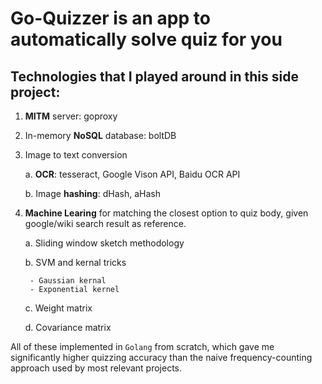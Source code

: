 # **Go-Quizzer** is an app to automatically solve quiz for you

## Technologies that I played around in this side project:

1. **MITM** server: goproxy

2. In-memory **NoSQL** database: boltDB

3. Image to text conversion

    a. **OCR**: tesseract, Google Vison API, Baidu OCR API
    
    b. Image **hashing**: dHash, aHash

4. **Machine Learing** for matching the closest option to quiz body, given google/wiki search result as reference.
    
    a. Sliding window sketch methodology

    b. SVM and kernal tricks
    
        - Gaussian kernal
        - Exponential kernel

    c. Weight matrix 
    
    d. Covariance matrix

All of these implemented in ```Golang``` from scratch, which gave me significantly higher quizzing accuracy than the naive frequency-counting approach used by most relevant projects. 
